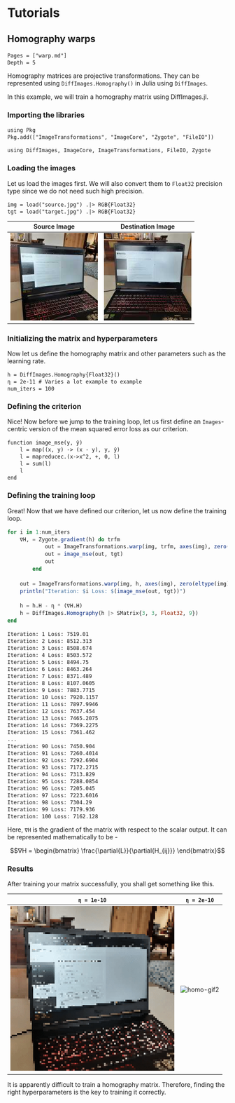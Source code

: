 # Tutorials

## Homography warps
```@contents
Pages = ["warp.md"]
Depth = 5
```
Homography matrices are projective transformations. They can be represented using `DiffImages.Homography()` in Julia using `DiffImages`.

In this example, we will train a homography matrix using DiffImages.jl.
### Importing the libraries
```@setup homo
using Pkg
Pkg.add(["ImageTransformations", "ImageCore", "Zygote", "FileIO"])
```
```@repl homo
using DiffImages, ImageCore, ImageTransformations, FileIO, Zygote
```

### Loading the images
Let us load the images first. We will also convert them to `Float32` precision type since we do not need such high precision.
```@repl homo
img = load("source.jpg") .|> RGB{Float32}
tgt = load("target.jpg") .|> RGB{Float32}
```
| Source Image | Destination Image |
|--------------|-------------------|
| ![src](source.jpg) | ![tgt](target.jpg) |

### Initializing the matrix and hyperparameters
Now let us define the homography matrix and other parameters such as the learning rate.
```@repl homo
h = DiffImages.Homography{Float32}()
η = 2e-11 # Varies a lot example to example
num_iters = 100
```
### Defining the criterion
Nice! Now before we jump to the training loop, let us first define an `Images`-centric version of the mean squared error loss as our criterion.
```@repl homo
function image_mse(y, ŷ)
    l = map((x, y) -> (x - y), y, ŷ)
    l = mapreducec.(x->x^2, +, 0, l)
    l = sum(l)
    l
end
```

### Defining the training loop
Great! Now that we have defined our criterion, let us now define the training loop.
```julia
for i in 1:num_iters
    ∇H, = Zygote.gradient(h) do trfm
            out = ImageTransformations.warp(img, trfm, axes(img), zero(eltype(img)))
            out = image_mse(out, tgt)
            out
        end

    out = ImageTransformations.warp(img, h, axes(img), zero(eltype(img)))
    println("Iteration: $i Loss: $(image_mse(out, tgt))")

    h = h.H - η * (∇H.H)
    h = DiffImages.Homography(h |> SMatrix{3, 3, Float32, 9})
end
```
```
Iteration: 1 Loss: 7519.01
Iteration: 2 Loss: 8512.313
Iteration: 3 Loss: 8508.674
Iteration: 4 Loss: 8503.572
Iteration: 5 Loss: 8494.75
Iteration: 6 Loss: 8463.264
Iteration: 7 Loss: 8371.489
Iteration: 8 Loss: 8107.0605
Iteration: 9 Loss: 7883.7715
Iteration: 10 Loss: 7920.1157
Iteration: 11 Loss: 7897.9946
Iteration: 12 Loss: 7637.454
Iteration: 13 Loss: 7465.2075
Iteration: 14 Loss: 7369.2275
Iteration: 15 Loss: 7361.462
...
Iteration: 90 Loss: 7450.904
Iteration: 91 Loss: 7260.4014
Iteration: 92 Loss: 7292.6904
Iteration: 93 Loss: 7172.2715
Iteration: 94 Loss: 7313.829
Iteration: 95 Loss: 7288.0854
Iteration: 96 Loss: 7205.045
Iteration: 97 Loss: 7223.6016
Iteration: 98 Loss: 7304.29
Iteration: 99 Loss: 7179.936
Iteration: 100 Loss: 7162.128
```

Here, `∇H` is the gradient of the matrix with respect to the scalar output. It can be represented mathematically to be -
```math
∇H = 
\begin{bmatrix}
\frac{\partial{L}}{\partial{H_{ij}}}
\end{bmatrix}
```

### Results
After training your matrix successfully, you shall get something like this.

| `η = 1e-10` | `η = 2e-10` |
|-------------|-------------|
| ![homo-gif](warp.gif) | ![homo-gif2](warp2.gif) |

It is apparently difficult to train a homography matrix. Therefore, finding the right hyperparameters is the key to training it correctly.
